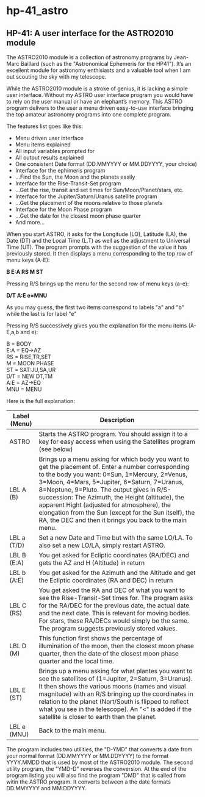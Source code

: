 # hp-41_astro
## HP-41: A user interface for the ASTRO2010 module

The ASTRO2010 module is a collection of astronomy programs by Jean-Marc Baillard (such as the "Astronomical Ephemeris for the HP41"). It’s an excellent module for astronomy enthisiasts and a valuable tool when I am out scouting the sky with my telescope.

While the ASTRO2010 module is a stroke of genius, it is lacking a simple user interface. Without my ASTRO user interface program you would have to rely on the user manual or have an elephant’s memory. This ASTRO program delivers to the user a menu driven easy-to-use interface bringing the top amateur astronomy programs into one complete program.

The features list goes like this:

* Menu driven user interface
* Menu items explained
* All input variables prompted for
* All output results explained
* One consistent Date format (DD.MMYYYY or MM.DDYYYY, your choice)
* Interface for the ephimeris program
* …Find the Sun, the Moon and the planets easily
* Interface for the Rise-Transit-Set program
* …Get the rise, transit and set times for Sun/Moon/Planet/stars, etc.
* Interface for the Jupiter/Saturn/Uranus satellite program
* …Get the placement of the moons relative to those planets
* Interface for the Moon Phase program
* …Get the date for the closest moon phase quarter
* And more…

When you start ASTRO, it asks for the Longitude (LO), Latitude (LA), the Date (DT) and the Local Time (L.T) as well as the adjustment to Universal Time (UT). 
The program prompts with the suggestion of the value it has previously stored. It then displays a menu corresponding to the top row of menu keys (A-E):

**__B E:A RS M ST__**

Pressing R/S brings up the menu for the second row of menu keys (a-e):

**__D/T A:E e=MNU__**

As you may guess, the first two items correspond to labels "a" and "b" while the last is for label "e"

Pressing R/S successively gives you the explanation for the menu items (A-E,a,b and e):

B = BODY<br>
E:A = EQ->AZ<br>
RS = RISE,TR,SET<br>
M = MOON PHASE<br>
ST = SAT:JU,SA,UR<br>
D/T = NEW DT,TM<br>
A:E = AZ->EQ<br>
MNU = MENU<br>

Here is the full explanation:

Label (Menu)	|Description
----------------|-----------
ASTRO	|Starts the ASTRO program. You should assign it to a key for easy access when using the Satellites program (see below)
LBL A (B)	|Brings up a menu asking for which body you want to get the placement of. Enter a number corresponding to the body you want: 0=Sun, 1=Mercury, 2=Venus, 3=Moon, 4=Mars, 5=Jupiter, 6=Saturn, 7=Uranus, 8=Neptune, 9=Pluto. The output gives in R/S-succession: The Azimuth, the Height (altitude), the apparent Hight (adjusted for atmosphere), the elongation from the Sun (except for the Sun itself), the RA, the DEC and then it brings you back to the main menu.
LBL a (T/D)	|Set a new Date and Time but with the same LO/LA. To also set a new LO/LA, simply restart ASTRO.
LBL B (E:A)	|You get asked for Ecliptic coordinates (RA/DEC) and gets the AZ and H (Altitude) in return
LBL b (A:E)	|You get asked for the Azimuth and the Altitude and get the Ecliptic coordinates (RA and DEC) in return
LBL C (RS)	|You get asked the RA and DEC of what you want to see the Rise-Transit-Set times for. The program asks for the RA/DEC for the previous date, the actual date and the next date. This is relevant for moving bodies. For stars, these RA/DECs would simply be the same. The program suggests previously stored values.
LBL D (M)	|This function first shows the percentage of illumination of the moon, then the closest moon phase quarter, then the date of the closest moon phase quarter and the local time.
LBL E (ST)	|Brings up a menu asking for what plantes you want to see the satellites of (1=Jupiter, 2=Saturn, 3=Uranus). It then shows the various moons (names and visual magnitude) with an R/S bringing up the coordinates in relation to the planet (Nort/South is flipped to reflect what you see in the telescope). An "<" is added if the satellite is closer to earth than the planet.
LBL e (MNU)	|Back to the main menu.

The program includes two utilities, the "D-YMD" that converts a date from your normal format (DD.MMYYYY or MM.DDYYYY) to the format YYYY.MMDD that is used by most of the ASTRO2010 module. The second utility program, the "YMD-D" reverses the conversion. At the end of the program listing you will also find the program "DMD" that is called from witin the ASTRO program. It converts between a the date formats DD.MMYYYY and MM.DDYYYY.


